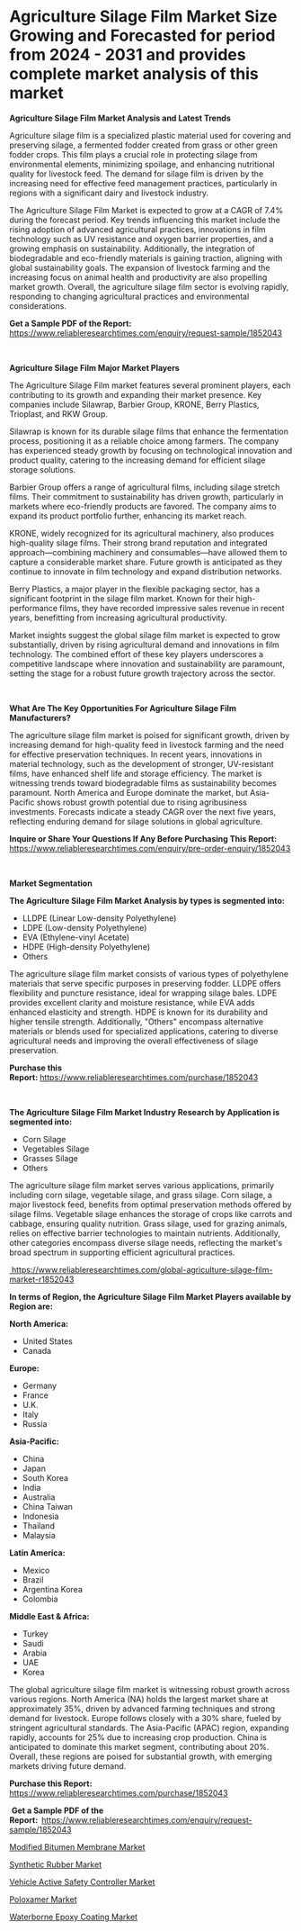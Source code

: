 <p><h1>Agriculture Silage Film Market Size Growing and Forecasted for period from 2024 - 2031 and provides complete market analysis of this market</h1></p><p><strong>Agriculture Silage Film Market Analysis and Latest Trends</strong></p>
<p><p>Agriculture silage film is a specialized plastic material used for covering and preserving silage, a fermented fodder created from grass or other green fodder crops. This film plays a crucial role in protecting silage from environmental elements, minimizing spoilage, and enhancing nutritional quality for livestock feed. The demand for silage film is driven by the increasing need for effective feed management practices, particularly in regions with a significant dairy and livestock industry.</p><p>The Agriculture Silage Film Market is expected to grow at a CAGR of 7.4% during the forecast period. Key trends influencing this market include the rising adoption of advanced agricultural practices, innovations in film technology such as UV resistance and oxygen barrier properties, and a growing emphasis on sustainability. Additionally, the integration of biodegradable and eco-friendly materials is gaining traction, aligning with global sustainability goals. The expansion of livestock farming and the increasing focus on animal health and productivity are also propelling market growth. Overall, the agriculture silage film sector is evolving rapidly, responding to changing agricultural practices and environmental considerations.</p></p>
<p><strong>Get a Sample PDF of the Report:&nbsp;</strong> <a href="https://www.reliableresearchtimes.com/enquiry/request-sample/1852043?utm_campaign=1612&utm_medium=2&utm_source=Github&utm_content=ia&utm_term=18102024&utm_id=agriculture-silage-film">https://www.reliableresearchtimes.com/enquiry/request-sample/1852043</a></p>
<p>&nbsp;</p>
<p><strong>Agriculture Silage Film Major Market Players</strong></p>
<p><p>The Agriculture Silage Film market features several prominent players, each contributing to its growth and expanding their market presence. Key companies include Silawrap, Barbier Group, KRONE, Berry Plastics, Trioplast, and RKW Group. </p><p>Silawrap is known for its durable silage films that enhance the fermentation process, positioning it as a reliable choice among farmers. The company has experienced steady growth by focusing on technological innovation and product quality, catering to the increasing demand for efficient silage storage solutions.</p><p>Barbier Group offers a range of agricultural films, including silage stretch films. Their commitment to sustainability has driven growth, particularly in markets where eco-friendly products are favored. The company aims to expand its product portfolio further, enhancing its market reach.</p><p>KRONE, widely recognized for its agricultural machinery, also produces high-quality silage films. Their strong brand reputation and integrated approach—combining machinery and consumables—have allowed them to capture a considerable market share. Future growth is anticipated as they continue to innovate in film technology and expand distribution networks.</p><p>Berry Plastics, a major player in the flexible packaging sector, has a significant footprint in the silage film market. Known for their high-performance films, they have recorded impressive sales revenue in recent years, benefitting from increasing agricultural productivity.</p><p>Market insights suggest the global silage film market is expected to grow substantially, driven by rising agricultural demand and innovations in film technology. The combined effort of these key players underscores a competitive landscape where innovation and sustainability are paramount, setting the stage for a robust future growth trajectory across the sector.</p></p>
<p>&nbsp;</p>
<p><strong>What Are The Key Opportunities For Agriculture Silage Film Manufacturers?</strong></p>
<p><p>The agriculture silage film market is poised for significant growth, driven by increasing demand for high-quality feed in livestock farming and the need for effective preservation techniques. In recent years, innovations in material technology, such as the development of stronger, UV-resistant films, have enhanced shelf life and storage efficiency. The market is witnessing trends toward biodegradable films as sustainability becomes paramount. North America and Europe dominate the market, but Asia-Pacific shows robust growth potential due to rising agribusiness investments. Forecasts indicate a steady CAGR over the next five years, reflecting enduring demand for silage solutions in global agriculture.</p></p>
<p><strong>Inquire or Share Your Questions If Any Before Purchasing This Report:</strong> <a href="https://www.reliableresearchtimes.com/enquiry/pre-order-enquiry/1852043?utm_campaign=1612&utm_medium=2&utm_source=Github&utm_content=ia&utm_term=18102024&utm_id=agriculture-silage-film">https://www.reliableresearchtimes.com/enquiry/pre-order-enquiry/1852043</a></p>
<p>&nbsp;</p>
<p><strong>Market Segmentation</strong></p>
<p><strong>The Agriculture Silage Film Market Analysis by types is segmented into:</strong></p>
<p><ul><li>LLDPE (Linear Low-density Polyethylene)</li><li>LDPE (Low-density Polyethylene)</li><li>EVA (Ethylene-vinyl Acetate)</li><li>HDPE (High-density Polyethylene)</li><li>Others</li></ul></p>
<p><p>The agriculture silage film market consists of various types of polyethylene materials that serve specific purposes in preserving fodder. LLDPE offers flexibility and puncture resistance, ideal for wrapping silage bales. LDPE provides excellent clarity and moisture resistance, while EVA adds enhanced elasticity and strength. HDPE is known for its durability and higher tensile strength. Additionally, "Others" encompass alternative materials or blends used for specialized applications, catering to diverse agricultural needs and improving the overall effectiveness of silage preservation.</p></p>
<p><strong>Purchase this Report:&nbsp;</strong><a href="https://www.reliableresearchtimes.com/purchase/1852043?utm_campaign=1612&utm_medium=2&utm_source=Github&utm_content=ia&utm_term=18102024&utm_id=agriculture-silage-film">https://www.reliableresearchtimes.com/purchase/1852043</a></p>
<p>&nbsp;</p>
<p><strong>The Agriculture Silage Film Market Industry Research by Application is segmented into:</strong></p>
<p><ul><li>Corn Silage</li><li>Vegetables Silage</li><li>Grasses Silage</li><li>Others</li></ul></p>
<p><p>The agriculture silage film market serves various applications, primarily including corn silage, vegetable silage, and grass silage. Corn silage, a major livestock feed, benefits from optimal preservation methods offered by silage films. Vegetable silage enhances the storage of crops like carrots and cabbage, ensuring quality nutrition. Grass silage, used for grazing animals, relies on effective barrier technologies to maintain nutrients. Additionally, other categories encompass diverse silage needs, reflecting the market's broad spectrum in supporting efficient agricultural practices.</p></p>
<p><a href="https://www.reliableresearchtimes.com/global-agriculture-silage-film-market-r1852043?utm_campaign=1612&utm_medium=2&utm_source=Github&utm_content=ia&utm_term=18102024&utm_id=agriculture-silage-film">&nbsp;https://www.reliableresearchtimes.com/global-agriculture-silage-film-market-r1852043</a></p>
<p><strong>In terms of Region, the Agriculture Silage Film Market Players available by Region are:</strong></p>
<p>
    <p> <strong> North America: </strong>
        <ul>
            <li>United States</li>
            <li>Canada</li>
        </ul>
        </p> 
    <p> <strong> Europe: </strong>
        <ul>
            <li>Germany</li>
            <li>France</li>
            <li>U.K.</li>
            <li>Italy</li>
            <li>Russia</li>
        </ul>
        </p> 
    <p> <strong> Asia-Pacific: </strong>
        <ul>
            <li>China</li>
            <li>Japan</li>
            <li>South Korea</li>
            <li>India</li>
            <li>Australia</li>
            <li>China Taiwan</li>
            <li>Indonesia</li>
            <li>Thailand</li>
            <li>Malaysia</li>
        </ul>
        </p> 
    <p> <strong> Latin America: </strong>
        <ul>
            <li>Mexico</li>
            <li>Brazil</li>
            <li>Argentina Korea</li>
            <li>Colombia</li>
        </ul>
        </p> 
    <p> <strong> Middle East & Africa: </strong>
        <ul>
            <li>Turkey</li>
            <li>Saudi</li>
            <li>Arabia</li>
            <li>UAE</li>
            <li>Korea</li>
        </ul>
    </p>
    </p>
<p><p>The global agriculture silage film market is witnessing robust growth across various regions. North America (NA) holds the largest market share at approximately 35%, driven by advanced farming techniques and strong demand for livestock. Europe follows closely with a 30% share, fueled by stringent agricultural standards. The Asia-Pacific (APAC) region, expanding rapidly, accounts for 25% due to increasing crop production. China is anticipated to dominate this market segment, contributing about 20%. Overall, these regions are poised for substantial growth, with emerging markets driving future demand.</p></p>
<p><strong>Purchase this Report: </strong><a href="https://www.reliableresearchtimes.com/purchase/1852043?utm_campaign=1612&utm_medium=2&utm_source=Github&utm_content=ia&utm_term=18102024&utm_id=agriculture-silage-film">https://www.reliableresearchtimes.com/purchase/1852043</a></p>
<p>&nbsp;<strong>Get a Sample PDF of the Report:&nbsp;&nbsp;</strong><a href="https://www.reliableresearchtimes.com/enquiry/request-sample/1852043?utm_campaign=1612&utm_medium=2&utm_source=Github&utm_content=ia&utm_term=18102024&utm_id=agriculture-silage-film">https://www.reliableresearchtimes.com/enquiry/request-sample/1852043</a></p>
<p><strong></strong></p>
<p><p><a href="https://www.linkedin.com/pulse/modified-bitumen-membrane-market-size-segmentation-trends-growth-z0dmf?utm_campaign=1612&utm_medium=2&utm_source=Github&utm_content=ia&utm_term=18102024&utm_id=agriculture-silage-film">Modified Bitumen Membrane Market</a></p><p><a href="https://www.linkedin.com/pulse/synthetic-rubber-market-trends-insights-type-application-analysis-ljhhf?utm_campaign=1612&utm_medium=2&utm_source=Github&utm_content=ia&utm_term=18102024&utm_id=agriculture-silage-film">Synthetic Rubber Market</a></p><p><a href="https://github.com/Rekhakhatun65/Market-Research-Report-List-1/blob/main/vehicle-active-safety-controller-market.md?utm_campaign=1612&utm_medium=2&utm_source=Github&utm_content=ia&utm_term=18102024&utm_id=agriculture-silage-film">Vehicle Active Safety Controller Market</a></p><p><a href="https://www.linkedin.com/pulse/poloxamer-market-size-share-analysis-growth-trends-forecasts-s5fhf?utm_campaign=1612&utm_medium=2&utm_source=Github&utm_content=ia&utm_term=18102024&utm_id=agriculture-silage-film">Poloxamer Market</a></p><p><a href="https://www.linkedin.com/pulse/waterborne-epoxy-coating-market-share-analysis-growth-trends-rbrnf?utm_campaign=1612&utm_medium=2&utm_source=Github&utm_content=ia&utm_term=18102024&utm_id=agriculture-silage-film">Waterborne Epoxy Coating Market</a></p></p>